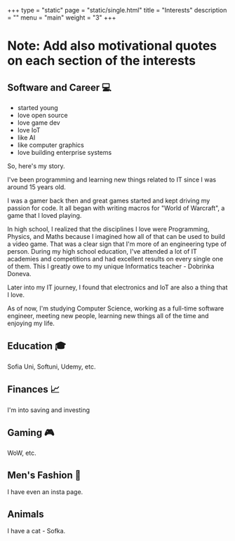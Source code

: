 +++
type = "static"
page = "static/single.html"
title = "Interests"
description = ""
menu = "main"
weight = "3"
+++

# Note: Add also motivational quotes on each section of the interests

## Software and Career 💻

- started young
- love open source
- love game dev
- love IoT 
- like AI
- like computer graphics
- love building enterprise systems

So, here's my story.

I've been programming and learning new things related to IT since I was around 15 years old.

I was a gamer back then and great games started and kept driving my passion for code. It all began with writing macros for "World of Warcraft", a game that I loved playing.

In high school, I realized that the disciplines I love were Programming, Physics, and Maths because I imagined how all of that can be used to build a video game. That was a clear sign that I'm more of an engineering type of person. During my high school education, I've attended a lot of IT academies and competitions and had excellent results on every single one of them. This I greatly owe to my unique Informatics teacher - Dobrinka Doneva.

Later into my IT journey, I found that electronics and IoT are also a thing that I love.

As of now, I'm studying Computer Science, working as a full-time software engineer, meeting new people, learning new things all of the time and enjoying my life. 

## Education 🎓

Sofia Uni, Softuni, Udemy, etc.

## Finances 📈

I'm into saving and investing

## Gaming 🎮

WoW, etc.

## Men's Fashion 👞

I have even an insta page.

## Animals

I have a cat - Sofka.

